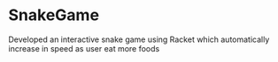 # SnakeGame
Developed an interactive snake game using Racket which automatically increase in speed as user eat more foods
